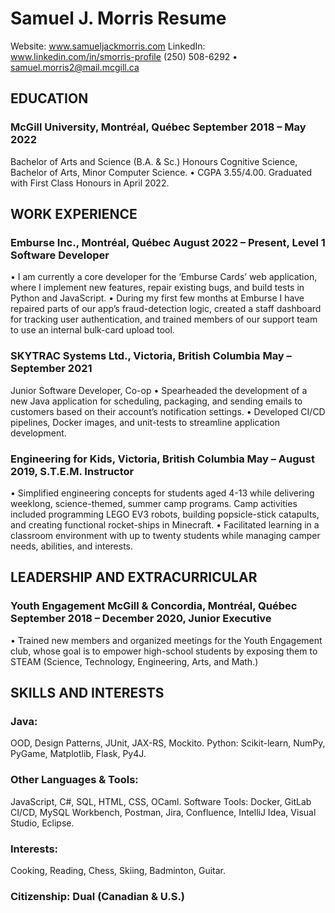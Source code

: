 # Samuel J. Morris Resume
Website: www.samueljackmorris.com
LinkedIn: www.linkedin.com/in/smorris-profile
(250) 508-6292 • samuel.morris2@mail.mcgill.ca

## EDUCATION
### McGill University, Montréal, Québec September 2018 – May 2022
Bachelor of Arts and Science (B.A. & Sc.) Honours Cognitive Science, Bachelor of Arts, Minor Computer Science.
• CGPA 3.55/4.00. Graduated with First Class Honours in April 2022.

## WORK EXPERIENCE
### Emburse Inc., Montréal, Québec August 2022 – Present, Level 1 Software Developer
• I am currently a core developer for the ‘Emburse Cards’ web application, where I implement new features, repair existing bugs, and build tests in Python and JavaScript.
• During my first few months at Emburse I have repaired parts of our app’s fraud-detection logic, created a staff dashboard for tracking user authentication, and trained members of our support team to use an internal bulk-card upload tool.

### SKYTRAC Systems Ltd., Victoria, British Columbia May – September 2021
Junior Software Developer, Co-op
• Spearheaded the development of a new Java application for scheduling, packaging, and sending emails to customers based on their account’s notification settings.
• Developed CI/CD pipelines, Docker images, and unit-tests to streamline application development.

### Engineering for Kids, Victoria, British Columbia May – August 2019, S.T.E.M. Instructor
• Simplified engineering concepts for students aged 4-13 while delivering weeklong, science-themed, summer camp programs. Camp activities included programming LEGO EV3 robots, building popsicle-stick catapults, and creating functional rocket-ships in Minecraft.
• Facilitated learning in a classroom environment with up to twenty students while managing camper needs, abilities, and interests.

## LEADERSHIP AND EXTRACURRICULAR
### Youth Engagement McGill & Concordia, Montréal, Québec September 2018 – December 2020, Junior Executive
• Trained new members and organized meetings for the Youth Engagement club, whose goal is to empower high-school students by exposing them to STEAM (Science, Technology, Engineering, Arts, and Math.)

## SKILLS AND INTERESTS
### Java:
OOD, Design Patterns, JUnit, JAX-RS, Mockito. Python: Scikit-learn, NumPy, PyGame, Matplotlib, Flask, Py4J.

### Other Languages & Tools:
JavaScript, C#, SQL, HTML, CSS, OCaml. Software Tools: Docker, GitLab CI/CD, MySQL Workbench, Postman, Jira, Confluence, IntelliJ Idea, Visual Studio, Eclipse. 

### Interests:
Cooking, Reading, Chess, Skiing, Badminton, Guitar.

### Citizenship: Dual (Canadian & U.S.)
